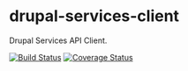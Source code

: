 drupal-services-client
======================

Drupal Services API Client.

[![Build Status](https://travis-ci.org/smalot/drupal-services-client.svg?branch=master)](https://travis-ci.org/smalot/drupal-services-client)
[![Coverage Status](https://coveralls.io/repos/smalot/drupal-services-client/badge.png)](https://coveralls.io/r/smalot/drupal-services-client)




